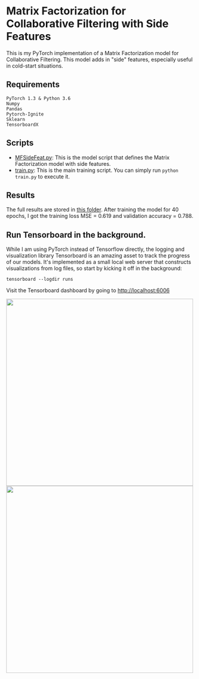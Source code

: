 # Matrix Factorization for Collaborative Filtering with Side Features

This is my PyTorch implementation of a Matrix Factorization model for Collaborative Filtering. This model adds in "side" features, especially useful in cold-start situations.

## Requirements
```
PyTorch 1.3 & Python 3.6
Numpy
Pandas
Pytorch-Ignite
Sklearn
TensorboardX
```

## Scripts
* [MFSideFeat.py](https://github.com/khanhnamle1994/transfer-rec/blob/master/Matrix-Factorization-Experiments/MF-Side-Features-CF-PyTorch/MFSideFeat.py): This is the model script that defines the Matrix Factorization model with side features.
* [train.py](https://github.com/khanhnamle1994/transfer-rec/blob/master/Matrix-Factorization-Experiments/MF-Side-Features-CF-PyTorch/train.py): This is the main training script. You can simply run `python train.py` to execute it.

## Results
The full results are stored in [this folder](https://github.com/khanhnamle1994/transfer-rec/tree/master/Matrix-Factorization-Experiments/MF-Side-Features-CF-PyTorch/results). After training the model for 40 epochs, I got the training loss MSE = 0.619 and validation accuracy = 0.788.

## Run Tensorboard in the background.
While I am using PyTorch instead of Tensorflow directly, the logging and visualization library Tensorboard is an amazing asset to track the progress of our models. It's implemented as a small local web server that constructs visualizations from log files, so start by kicking it off in the background:

```
tensorboard --logdir runs
```

Visit the Tensorboard dashboard by going to [http://localhost:6006](http://localhost:6006)

<img src="https://github.com/khanhnamle1994/transfer-rec/blob/master/Matrix-Factorization-Experiments/MF-Side-Features-CF-PyTorch/loss_mse.png" width="500" />

<img src="https://github.com/khanhnamle1994/transfer-rec/blob/master/Matrix-Factorization-Experiments/MF-Side-Features-CF-PyTorch/valid_accuracy.png" width="500" />
